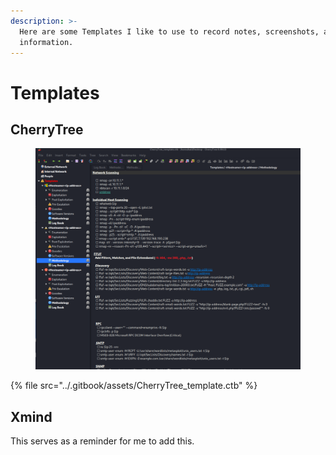 ```yaml
---
description: >-
  Here are some Templates I like to use to record notes, screenshots, and other
  information.
---
```


# Templates

## CherryTree

<figure><img src="../.gitbook/assets/image (1).png" alt=""><figcaption></figcaption></figure>

{% file src="../.gitbook/assets/CherryTree_template.ctb" %}

## Xmind

This serves as a reminder for me to add this.
